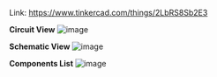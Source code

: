 Link: https://www.tinkercad.com/things/2LbRS8Sb2E3

**Circuit View**
![image](https://github.com/himansh19/Arduino-TinkedCad-Projects/assets/89848299/a38c4f33-c252-4678-9353-3f2e5fff1bca)


**Schematic View**
![image](https://github.com/himansh19/Arduino-TinkedCad-Projects/assets/89848299/3d0fedf7-fecc-4a1c-81b3-3cffbbf672c8)


**Components List**
![image](https://github.com/himansh19/Arduino-TinkedCad-Projects/assets/89848299/b42ed5ef-e238-4f87-b663-b5a9454212be)



